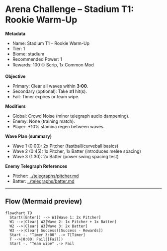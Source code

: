 # Arena Challenge – Stadium T1: Rookie Warm-Up

**Metadata**
- Name: Stadium T1 – Rookie Warm-Up
- Tier: 1
- Biome: stadium
- Recommended Power: 1
- Rewards: 100 ⚾ Scrip, 1x Common Mod

**Objective**
- Primary: Clear all waves within **3:00**.
- Secondary (optional): Take **≤1** hit(s).
- Fail: Timer expires or team wipe.

**Modifiers**
- Global: Crowd Noise (minor telegraph audio dampening).
- Enemy: None (training match).
- Player: +10% stamina regen between waves.

**Wave Plan (summary)**
- Wave 1 (0:00): 2x Pitcher (fastball/curveball basics)
- Wave 2 (0:45): 1x Pitcher, 1x Batter (introduces melee spacing)
- Wave 3 (1:30): 2x Batter (power swing spacing test)

**Enemy Telegraph References**
- Pitcher: [../telegraphs/pitcher.md](../telegraphs/pitcher.md)
- Batter:  [../telegraphs/batter.md](../telegraphs/batter.md)

---

## Flow (Mermaid preview)

```mermaid
flowchart TD
  Start([Enter]) --> W1[Wave 1: 2x Pitcher]
  W1 -->|Clear| W2[Wave 2: 1x Pitcher + 1x Batter]
  W2 -->|Clear| W3[Wave 3: 2x Batter]
  W3 -->|Clear| Success([Success - Rewards])
  Start -. "Timer 3:00" .-> T[Timer]
  T -->|0:00| Fail([Fail])
  Start -. "Team wipe" .-> Fail

